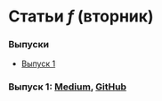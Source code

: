 # Статьи *f* (вторник)

### Выпуски

* [Выпуск 1](https://github.com/devSchacht/functional_tuesday/tree/master/articles#Выпуск-1)

### Выпуск 1: [Medium](https://medium.com/devschacht/ftuesday-introduction-c2ed010bb75d), [GitHub](https://github.com/devSchacht/functional_tuesday/blob/master/articles/chapter1.md)
